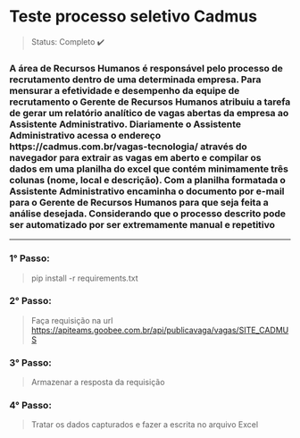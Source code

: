 <h1>Teste processo seletivo Cadmus</h1>

> Status: Completo ✔️

<h3>A área de Recursos Humanos é responsável pelo processo de recrutamento dentro de uma 
determinada empresa. Para mensurar a efetividade e desempenho da equipe de recrutamento o 
Gerente de Recursos Humanos atribuiu a tarefa de gerar um relatório analítico de vagas abertas 
da empresa ao Assistente Administrativo. Diariamente o Assistente Administrativo acessa o 
endereço https://cadmus.com.br/vagas-tecnologia/ através do navegador para extrair as vagas 
em aberto e compilar os dados em uma planilha do excel que contém minimamente três colunas 
(nome, local e descrição). Com a planilha formatada o Assistente Administrativo encaminha o 
documento por e-mail para o Gerente de Recursos Humanos para que seja feita a análise desejada. 
Considerando que o processo descrito pode ser automatizado por ser extremamente manual e 
repetitivo</h3>

<hr>
<h3>1° Passo:</h3>

> pip install -r requirements.txt

<h3>2° Passo:</h3>

> Faça requisição na url https://apiteams.goobee.com.br/api/publicavaga/vagas/SITE_CADMUS

<h3>3° Passo:</h3>

> Armazenar a resposta da requisição

<h3>4° Passo:</h3>

> Tratar os dados capturados e fazer a escrita no arquivo Excel
